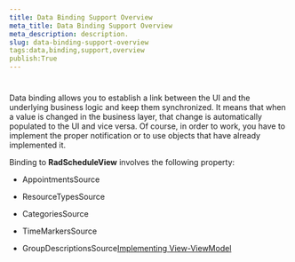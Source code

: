 ```yaml
---
title: Data Binding Support Overview
meta_title: Data Binding Support Overview
meta_description: description.
slug: data-binding-support-overview
tags:data,binding,support,overview
publish:True
---
```



# 

Data binding allows you to establish a link between the UI and the underlying business logic and keep them synchronized. It means that when a value is changed in the business layer, that change is automatically populated to the UI and vice versa. Of course, in order to work, you have to implement the proper notification or to use objects that have already implemented it.
        

Binding to __RadScheduleView__ involves the following property:
        

* AppointmentsSource

* ResourceTypesSource

* CategoriesSource

* TimeMarkersSource

* GroupDescriptionsSource[Implementing View-ViewModel ]({{slug:implementing-view-viewmodel-}})
